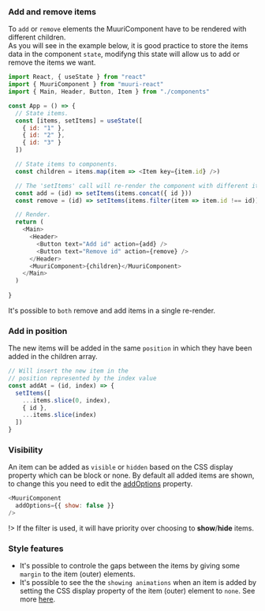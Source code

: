 ### Add and remove items

To `add` or `remove` elements the MuuriComponent have to be rendered with different children. <br>
As you will see in the example below, it is good practice to store the items data in the component `state`, modifyng this state will allow us to add or remove the items we want.

```js
import React, { useState } from "react"
import { MuuriComponent } from "muuri-react"
import { Main, Header, Button, Item } from "./components"

const App = () => { 
  // State items.
  const [items, setItems] = useState([
    { id: "1" },
    { id: "2" },
    { id: "3" }
  ])

  // State items to components.
  const children = items.map(item => <Item key={item.id} />)

  // The 'setItems' call will re-render the component with different items. 
  const add = (id) => setItems(items.concat({ id })) 
  const remove = (id) => setItems(items.filter(item => item.id !== id))

  // Render.
  return (
    <Main>
      <Header>
        <Button text="Add id" action={add} />
        <Button text="Remove id" action={remove} />
      </Header>
      <MuuriComponent>{children}</MuuriComponent>
    </Main>
  )
  
}
```

It's possible to `both` remove and add items in a single re-render.

### Add in position

The new items will be added in the same `position` in which they have been added in the children array.

```js
// Will insert the new item in the 
// position represented by the index value 
const addAt = (id, index) => {
  setItems([
    ...items.slice(0, index),
    { id },
    ...items.slice(index)
  ])
}
```

### Visibility

An item can be added as `visible` or `hidden` based on the CSS display property which can be block or none. By default all added items are shown, to change this you need to edit the [addOptions](muuricomponent/props?id=addOptions) property.

```js
<MuuriComponent
  addOptions={{ show: false }}
/>
```

!> If the filter is used, it will have priority over choosing to **show**/**hide** items.

### Style features
- It's possible to controle the gaps between the items by giving some `margin` to the item (outer) elements.
- It's possible to see the the `showing animations` when an item is added by setting the CSS display property of the item (outer) element to `none`. See more [here](muuricomponent/props?id=addOptions).